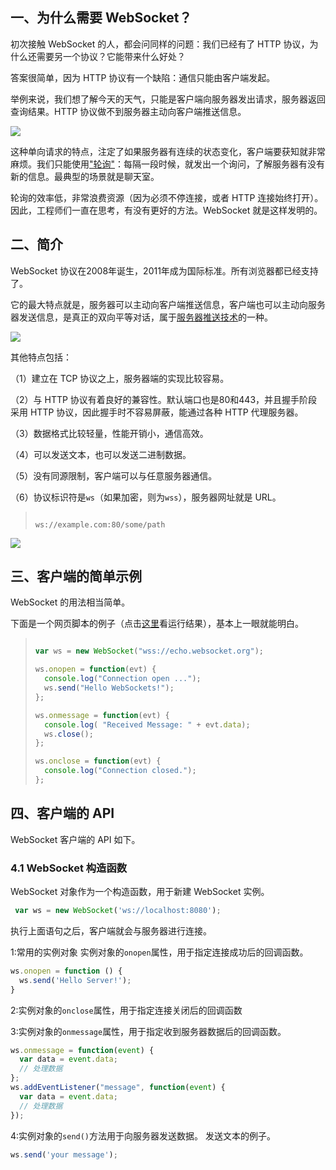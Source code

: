 ## 一、为什么需要 WebSocket？

初次接触 WebSocket 的人，都会问同样的问题：我们已经有了 HTTP 协议，为什么还需要另一个协议？它能带来什么好处？

答案很简单，因为 HTTP 协议有一个缺陷：通信只能由客户端发起。

举例来说，我们想了解今天的天气，只能是客户端向服务器发出请求，服务器返回查询结果。HTTP 协议做不到服务器主动向客户端推送信息。

![](http://www.ruanyifeng.com/blogimg/asset/2017/bg2017051507.jpg)

这种单向请求的特点，注定了如果服务器有连续的状态变化，客户端要获知就非常麻烦。我们只能使用["轮询"](https://www.pubnub.com/blog/2014-12-01-http-long-polling/)：每隔一段时候，就发出一个询问，了解服务器有没有新的信息。最典型的场景就是聊天室。

轮询的效率低，非常浪费资源（因为必须不停连接，或者 HTTP 连接始终打开）。因此，工程师们一直在思考，有没有更好的方法。WebSocket 就是这样发明的。

## 二、简介

WebSocket 协议在2008年诞生，2011年成为国际标准。所有浏览器都已经支持了。

它的最大特点就是，服务器可以主动向客户端推送信息，客户端也可以主动向服务器发送信息，是真正的双向平等对话，属于[服务器推送技术](https://en.wikipedia.org/wiki/Push_technology)的一种。

![](http://www.ruanyifeng.com/blogimg/asset/2017/bg2017051502.png)

其他特点包括：

（1）建立在 TCP 协议之上，服务器端的实现比较容易。

（2）与 HTTP 协议有着良好的兼容性。默认端口也是80和443，并且握手阶段采用 HTTP 协议，因此握手时不容易屏蔽，能通过各种 HTTP 代理服务器。

（3）数据格式比较轻量，性能开销小，通信高效。

（4）可以发送文本，也可以发送二进制数据。

（5）没有同源限制，客户端可以与任意服务器通信。

（6）协议标识符是`ws`（如果加密，则为`wss`），服务器网址就是 URL。

> ```markup
> 
> ws://example.com:80/some/path
> 
> ```

![](http://www.ruanyifeng.com/blogimg/asset/2017/bg2017051503.jpg)

## 三、客户端的简单示例

WebSocket 的用法相当简单。

下面是一个网页脚本的例子（点击[这里](http://jsbin.com/muqamiqimu/edit?js,console)看运行结果），基本上一眼就能明白。

> ```javascript
> 
> var ws = new WebSocket("wss://echo.websocket.org");
> 
> ws.onopen = function(evt) { 
>   console.log("Connection open ..."); 
>   ws.send("Hello WebSockets!");
> };
> 
> ws.onmessage = function(evt) {
>   console.log( "Received Message: " + evt.data);
>   ws.close();
> };
> 
> ws.onclose = function(evt) {
>   console.log("Connection closed.");
> };      
> 
> ```

## 四、客户端的 API

WebSocket 客户端的 API 如下。

### 4.1 WebSocket 构造函数

WebSocket 对象作为一个构造函数，用于新建 WebSocket 实例。

```javascript
 var ws = new WebSocket('ws://localhost:8080');
 ```

执行上面语句之后，客户端就会与服务器进行连接。

1:常用的实例对象
实例对象的`onopen`属性，用于指定连接成功后的回调函数。
 ```javascript
 ws.onopen = function () {
   ws.send('Hello Server!');
}
 ```

2:实例对象的`onclose`属性，用于指定连接关闭后的回调函数

3:实例对象的`onmessage`属性，用于指定收到服务器数据后的回调函数。

 ```javascript
 ws.onmessage = function(event) {
   var data = event.data;
   // 处理数据
 };
 ws.addEventListener("message", function(event) {
   var data = event.data;
   // 处理数据
 });
```

4:实例对象的`send()`方法用于向服务器发送数据。
发送文本的例子。
```javascript
ws.send('your message');
```
<!--stackedit_data:
eyJoaXN0b3J5IjpbODM2NzA3Mzg0LC0yMDg4NzQ2NjEyXX0=
-->